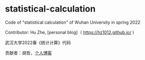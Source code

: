 # statistical-calculation
Code of "statistical calculation" of Wuhan University in spring 2022

Contributor: Hu Zhe, [personal blog]（ https://hz1012.github.io/ )

武汉大学2022春《统计计算》代码

贡献者：胡哲，[个人博客](https://hz1012.github.io/)
